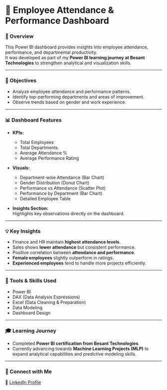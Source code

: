 # 👥 Employee Attendance & Performance Dashboard

### 📘 Overview
This Power BI dashboard provides insights into employee attendance, performance, and departmental productivity.  
It was developed as part of my **Power BI learning journey at Besant Technologies** to strengthen analytical and visualization skills.

---

### 🎯 Objectives
- Analyze employee attendance and performance patterns.
- Identify top-performing departments and areas of improvement.
- Observe trends based on gender and work experience.

---

### 📊 Dashboard Features
- **KPIs:**  
  - Total Employees  
  - Total Departments  
  - Average Attendance %  
  - Average Performance Rating  

- **Visuals:**  
  - Department-wise Attendance (Bar Chart)  
  - Gender Distribution (Donut Chart)  
  - Performance vs Attendance (Scatter Plot)  
  - Performance by Department (Bar Chart)  
  - Detailed Employee Table  

- **Insights Section:**  
  Highlights key observations directly on the dashboard.

---

### 💡 Key Insights
- Finance and HR maintain **highest attendance levels**.  
- Sales shows **lower attendance** but consistent performance.  
- Positive correlation between **attendance and performance**.  
- **Female employees** slightly outperform in ratings.  
- **Experienced employees** tend to handle more projects efficiently.

---

### 🧰 Tools & Skills Used
- Power BI  
- DAX (Data Analysis Expressions)  
- Excel (Data Cleaning & Preparation)  
- Data Modeling  
- Dashboard Design  

---

### 🎓 Learning Journey
- Completed **Power BI certification from Besant Technologies**.  
- Currently advancing towards **Machine Learning Projects (MLP)** to expand analytical capabilities and predictive modeling skills.

---

### 🔗 Connect with Me
💼 [LinkedIn Profile](kamalesh-v-a1504a33a)
